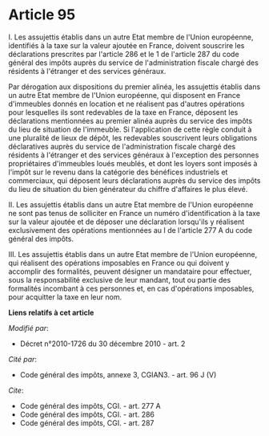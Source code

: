 # Article 95

I. Les assujettis établis dans un autre Etat membre de l'Union européenne, identifiés à la taxe sur la valeur ajoutée en
France, doivent souscrire les déclarations prescrites par l'article 286 et le 1 de l'article 287 du code général des impôts
auprès du service de l'administration fiscale chargé des résidents à l'étranger et des services généraux. 

Par dérogation aux dispositions du premier alinéa, les assujettis établis dans un autre Etat membre de l'Union européenne,
qui disposent en France d'immeubles donnés en location et ne réalisent pas d'autres opérations pour lesquelles ils sont
redevables de la taxe en France, déposent les déclarations mentionnées au premier alinéa auprès du service des impôts du lieu
de situation de l'immeuble. Si l'application de cette règle conduit à une pluralité de lieux de dépôt, les redevables
souscrivent leurs obligations déclaratives auprès du service de l'administration fiscale chargé des résidents à l'étranger et
des services généraux à l'exception des personnes propriétaires d'immeubles loués meublés, et dont les loyers sont imposés à
l'impôt sur le revenu dans la catégorie des bénéfices industriels et commerciaux, qui déposent leurs déclarations auprès du
service des impôts du lieu de situation du bien générateur du chiffre d'affaires le plus élevé.

II. Les assujettis établis dans un autre Etat membre de l'Union européenne ne sont pas tenus de solliciter en France un
numéro d'identification à la taxe sur la valeur ajoutée et de déposer une déclaration lorsqu'ils y réalisent exclusivement
des opérations mentionnées au I de l'article 277 A du code général des impôts. 

III. Les assujettis établis dans un autre Etat membre de l'Union européenne, qui réalisent des opérations imposables en
France ou qui doivent y accomplir des formalités, peuvent désigner un mandataire pour effectuer, sous la responsabilité
exclusive de leur mandant, tout ou partie des formalités incombant à ces personnes et, en cas d'opérations imposables, pour
acquitter la taxe en leur nom.

**Liens relatifs à cet article**

_Modifié par_:

  - Décret n°2010-1726 du 30 décembre 2010 - art. 2

_Cité par_:

  - Code général des impôts, annexe 3, CGIAN3. - art. 96 J (V)

_Cite_:

  - Code général des impôts, CGI. - art. 277 A
  - Code général des impôts, CGI. - art. 286
  - Code général des impôts, CGI. - art. 287
